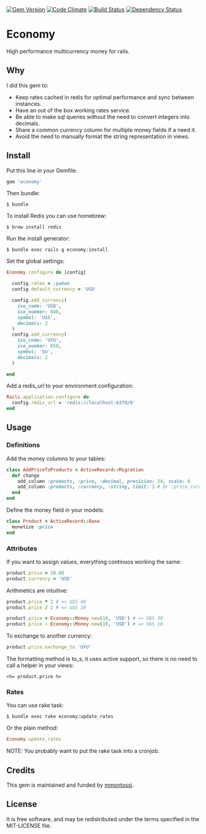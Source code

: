 [![Gem Version](https://badge.fury.io/rb/economy.svg)](http://badge.fury.io/rb/economy)
[![Code Climate](https://codeclimate.com/github/mmontossi/economy/badges/gpa.svg)](https://codeclimate.com/github/mmontossi/economy)
[![Build Status](https://travis-ci.org/mmontossi/economy.svg)](https://travis-ci.org/mmontossi/economy)
[![Dependency Status](https://gemnasium.com/mmontossi/economy.svg)](https://gemnasium.com/mmontossi/economy)

# Economy

High performance multicurrency money for rails.

## Why

I did this gem to:

- Keep rates cached in redis for optimal performance and sync between instances.
- Have an out of the box working rates service.
- Be able to make sql queries without the need to convert integers into decimals.
- Share a common currency column for multiple money fields if a need it.
- Avoid the need to manually format the string representation in views.

## Install

Put this line in your Gemfile:
```ruby
gem 'economy'
```

Then bundle:
```
$ bundle
```

To install Redis you can use homebrew:
```
$ brew install redis
```

Run the install generator:
```
$ bundle exec rails g economy:install
```

Set the global settings:
```ruby
Economy.configure do |config|

  config.rates = :yahoo
  config.default_currency = 'USD'

  config.add_currency(
    iso_code: 'USD',
    iso_number: 840,
    symbol: 'U$S',
    decimals: 2
  )
  config.add_currency(
    iso_code: 'UYU',
    iso_number: 858,
    symbol: '$U',
    decimals: 2
  )

end
```

Add a redis_url to your environment configuration:
```ruby
Rails.application.configure do
  config.redis_url = 'redis://localhost:6379/0'
end
```

## Usage

### Definitions

Add the money columns to your tables:
```ruby
class AddPriceToProducts < ActiveRecord::Migration
  def change
    add_column :products, :price, :decimal, precision: 24, scale: 6
    add_column :products, :currency, :string, limit: 3 # Or :price_currency
  end
end
```

Define the money field in your models:
```ruby
class Product < ActiveRecord::Base
  monetize :price
end
```

### Attributes

If you want to assign values, everything continuos working the same:
```ruby
product.price = 20.00
product.currency = 'USD'
```

Arithmetics are intuitive:
```ruby
product.price * 2 # => U$S 40
product.price / 2 # => U$S 10

product.price + Economy::Money.new(10, 'USD') # => U$S 30
product.price - Economy::Money.new(10, 'USD') # => U$S 10
```

To exchange to another currency:
```ruby
product.price.exchange_to 'UYU'
```

The formatting method is to_s, it uses active support, so there is no need to call a helper in your views:
```erb
<%= product.price %>
```

### Rates

You can use rake task:
```
$ bundle exec rake economy:update_rates
```

Or the plain method:
```ruby
Economy.update_rates
```

NOTE: You probably want to put the rake task into a cronjob.

## Credits

This gem is maintained and funded by [mmontossi](https://github.com/mmontossi).

## License

It is free software, and may be redistributed under the terms specified in the MIT-LICENSE file.
